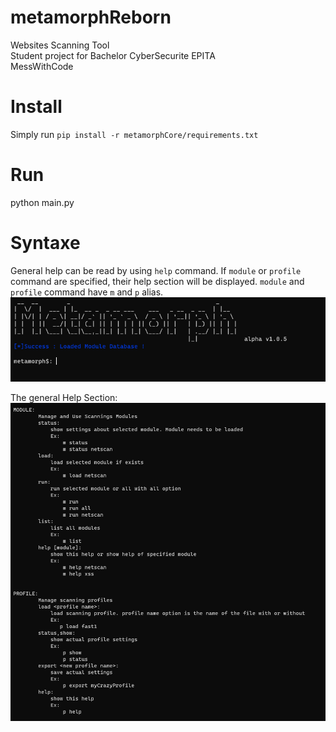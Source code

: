 # metamorphReborn

Websites Scanning Tool  
Student project for Bachelor CyberSecurite EPITA  
MessWithCode  

# Install

Simply run `pip install -r metamorphCore/requirements.txt`

# Run

python main.py

# Syntaxe

General help can be read by using `help` command.
If `module` or `profile` command are specified, their help section will be displayed.
`module` and `profile` command have `m` and `p` alias.
![Alt text](https://github.com/CyberPhoenix-0/metamorphReborn/blob/main/captures/interface.png)

The general Help Section:
![Alt text](https://github.com/CyberPhoenix-0/metamorphReborn/blob/main/captures/help.png)
